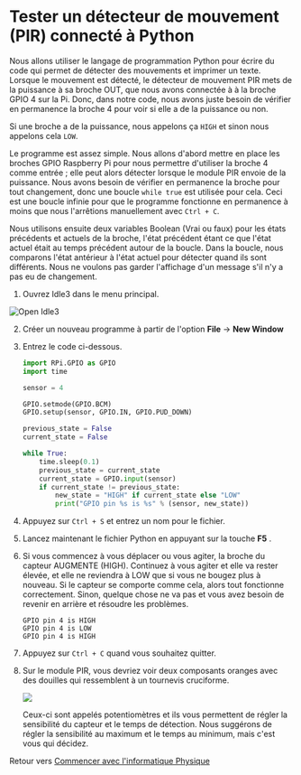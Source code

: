 # Tester un détecteur de mouvement (PIR) connecté à Python

Nous allons utiliser le langage de programmation Python pour écrire du code qui permet de détecter des mouvements et imprimer un texte. Lorsque le mouvement est détecté, le détecteur de mouvement PIR mets de la puissance à sa broche OUT, que nous avons connectée à à la broche GPIO 4 sur la Pi. Donc, dans notre code, nous avons juste besoin de vérifier en permanence la broche 4 pour voir si elle a de la puissance ou non.

Si une broche a de la puissance, nous appelons ça `HIGH` et sinon nous appelons cela `LOW`.

Le programme est assez simple. Nous allons d'abord mettre en place les broches GPIO Raspberry Pi pour nous permettre d'utiliser la broche 4 comme entrée ; elle peut alors détecter lorsque le module PIR envoie de la puissance. Nous avons besoin de vérifier en permanence la broche pour tout changement, donc une boucle `while true` est utilisée pour cela. Ceci est une boucle infinie pour que le programme fonctionne en permanence à moins que nous l'arrêtions manuellement avec `Ctrl + C`.

Nous utilisons ensuite deux variables Boolean (Vrai ou faux) pour les états précédents et actuels de la broche, l'état précédent étant ce que l'état actuel était au temps précédent autour de la boucle. Dans la boucle, nous comparons l'état antérieur à l'état actuel pour détecter quand ils sont différents. Nous ne voulons pas garder l'affichage d'un message s'il n'y a pas eu de changement.


1. Ouvrez Idle3 dans le menu principal.

![Open Idle3](images/open_idle.png)

2. Créer un nouveau programme à partir de l'option **File** -> **New Window**

3. Entrez le code ci-dessous.

    ```python
    import RPi.GPIO as GPIO
    import time

    sensor = 4

    GPIO.setmode(GPIO.BCM)
    GPIO.setup(sensor, GPIO.IN, GPIO.PUD_DOWN)

    previous_state = False
    current_state = False

    while True:
        time.sleep(0.1)
        previous_state = current_state
        current_state = GPIO.input(sensor)
        if current_state != previous_state:
            new_state = "HIGH" if current_state else "LOW"
            print("GPIO pin %s is %s" % (sensor, new_state))
    ```

4. Appuyez sur `Ctrl + S` et entrez un nom pour le fichier.

5. Lancez maintenant le fichier Python en appuyant sur la touche **F5** .

6. Si vous commencez à vous déplacer ou vous agiter, la broche du capteur AUGMENTE (HIGH). Continuez à vous agiter et elle va rester élevée, et elle ne reviendra à LOW que si vous ne bougez plus à nouveau. Si le capteur se comporte comme cela, alors tout fonctionne correctement. Sinon, quelque chose ne va pas et vous avez besoin de revenir en arrière et résoudre les problèmes.

    ```
    GPIO pin 4 is HIGH
    GPIO pin 4 is LOW
    GPIO pin 4 is HIGH
    ```

7. Appuyez sur `Ctrl + C` quand vous souhaitez quitter.

8. Sur le module PIR, vous devriez voir deux composants oranges avec des douilles qui ressemblent à un tournevis cruciforme.

    ![](images/pir_potentiometers.png)
    
    Ceux-ci sont appelés potentiomètres et ils vous permettent de régler la sensibilité du capteur et le temps de détection. Nous suggérons de régler la sensibilité au maximum et le temps au minimum, mais c'est vous qui décidez.

Retour vers [Commencer avec l'informatique Physique](worksheet.md)
